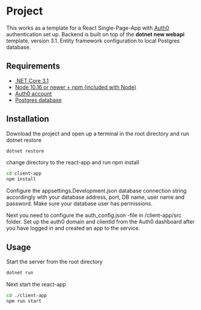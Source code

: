 # Project
This works as a template for a React Single-Page-App with [Auth0](https://auth0.com/) authentication set up.
Backend is built on top of the **dotnet new webapi** template, version 3.1. Entity framework configuration to local Postgres database.

## Requirements
- [.NET Core 3.1](https://dotnet.microsoft.com/download)
- [Node 10.16 or newer + npm (included with Node)](https://nodejs.org/en/)
- [Auth0 account](https://auth0.com/)
- [Postgres database](https://www.postgresql.org/)

## Installation
Download the project and open up a terminal in the root directory
and run dotnet restore

```bash
dotnet restore
```
change directory to the react-app and run npm install
```bash
cd client-app
npm install
```
Configure the appsettings.Development.json database connection string accordingly with your database address, port, DB name, user name and password.
Make sure your database user has permissions.

Next you need to configure the auth_config.json -file in /client-app/src folder.
Set up the auth0 domain and clientId from the Auth0 dashboard after you have logged in and created an app to the service.
## Usage
Start the server from the root directory
```bash
dotnet run
```
Next start the react-app
```bash
cd ./client-app
npm run start
```
